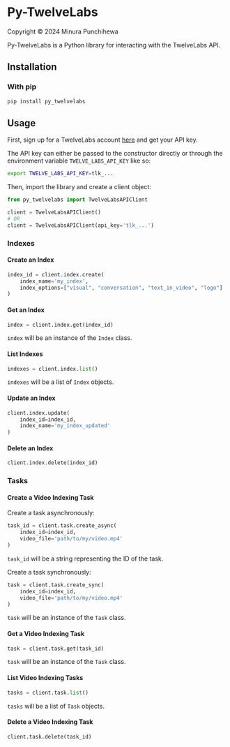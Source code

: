 # Py-TwelveLabs
Copyright © 2024 Minura Punchihewa

Py-TwelveLabs is a Python library for interacting with the TwelveLabs API.

## Installation
### With pip
```bash
pip install py_twelvelabs
```

## Usage

First, sign up for a TwelveLabs account [here](https://playground.twelvelabs.io/signup) and get your API key.

The API key can either be passed to the constructor directly or through the environment variable `TWELVE_LABS_API_KEY` like so:
```bash
export TWELVE_LABS_API_KEY=tlk_...
```

Then, import the library and create a client object:
```python
from py_twelvelabs import TwelveLabsAPIClient

client = TwelveLabsAPIClient()
# OR
client = TwelveLabsAPIClient(api_key='tlk_...')
```

### Indexes

#### Create an Index
```python
index_id = client.index.create(
    index_name='my_index',
    index_options=["visual", "conversation", "text_in_video", "logo"]
)
```

#### Get an Index
```python
index = client.index.get(index_id)
```

`index` will be an instance of the `Index` class.

#### List Indexes
```python
indexes = client.index.list()
```

`indexes` will be a list of `Index` objects.

#### Update an Index
```python
client.index.update(
    index_id=index_id,
    index_name='my_index_updated'
)
```

#### Delete an Index
```python
client.index.delete(index_id)
```

### Tasks

#### Create a Video Indexing Task
Create a task asynchronously:
```python
task_id = client.task.create_async(
    index_id=index_id,
    video_file='path/to/my/video.mp4'
)
```

`task_id` will be a string representing the ID of the task.

Create a task synchronously:
```python
task = client.task.create_sync(
    index_id=index_id,
    video_file='path/to/my/video.mp4'
)
```

`task` will be an instance of the `Task` class.

#### Get a Video Indexing Task
```python
task = client.task.get(task_id)
```

`task` will be an instance of the `Task` class.

#### List Video Indexing Tasks
```python
tasks = client.task.list()
```

`tasks` will be a list of `Task` objects.

#### Delete a Video Indexing Task
```python
client.task.delete(task_id)
```